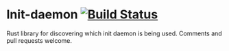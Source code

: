 # Init-daemon [![Build Status](https://travis-ci.org/cholcombe973/init-daemon.svg?branch=master)](https://travis-ci.org/cholcombe973/init-daemon)

Rust library for discovering which init daemon is being used.
Comments and pull requests welcome.  
